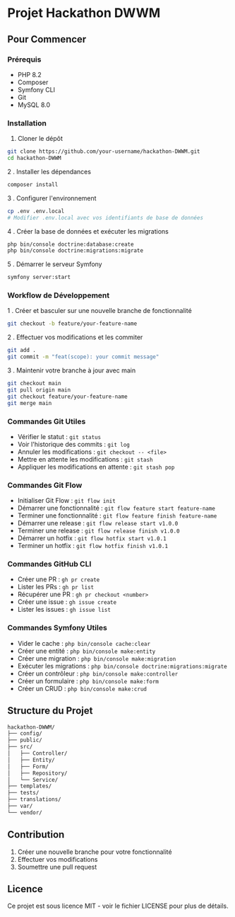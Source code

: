 # Projet Hackathon DWWM

## Pour Commencer

### Prérequis

- PHP 8.2
- Composer
- Symfony CLI
- Git
- MySQL 8.0

### Installation

1. Cloner le dépôt

```bash
git clone https://github.com/your-username/hackathon-DWWM.git
cd hackathon-DWWM
```

2 . Installer les dépendances

```bash
composer install
```

3 . Configurer l'environnement

```bash
cp .env .env.local
# Modifier .env.local avec vos identifiants de base de données
```

4 . Créer la base de données et exécuter les migrations

```bash
php bin/console doctrine:database:create
php bin/console doctrine:migrations:migrate
```

5 . Démarrer le serveur Symfony

```bash
symfony server:start
```

### Workflow de Développement

1 . Créer et basculer sur une nouvelle branche de fonctionnalité

```bash
git checkout -b feature/your-feature-name
```

2 . Effectuer vos modifications et les commiter

```bash
git add .
git commit -m "feat(scope): your commit message"
```

3 . Maintenir votre branche à jour avec main

```bash
git checkout main
git pull origin main
git checkout feature/your-feature-name
git merge main
```

### Commandes Git Utiles

- Vérifier le statut : `git status`
- Voir l'historique des commits : `git log`
- Annuler les modifications : `git checkout -- <file>`
- Mettre en attente les modifications : `git stash`
- Appliquer les modifications en attente : `git stash pop`

### Commandes Git Flow

- Initialiser Git Flow : `git flow init`
- Démarrer une fonctionnalité : `git flow feature start feature-name`
- Terminer une fonctionnalité : `git flow feature finish feature-name`
- Démarrer une release : `git flow release start v1.0.0`
- Terminer une release : `git flow release finish v1.0.0`
- Démarrer un hotfix : `git flow hotfix start v1.0.1`
- Terminer un hotfix : `git flow hotfix finish v1.0.1`

### Commandes GitHub CLI

- Créer une PR : `gh pr create`
- Lister les PRs : `gh pr list`
- Récupérer une PR : `gh pr checkout <number>`
- Créer une issue : `gh issue create`
- Lister les issues : `gh issue list`

### Commandes Symfony Utiles

- Vider le cache : `php bin/console cache:clear`
- Créer une entité : `php bin/console make:entity`
- Créer une migration : `php bin/console make:migration`
- Exécuter les migrations : `php bin/console doctrine:migrations:migrate`
- Créer un contrôleur : `php bin/console make:controller`
- Créer un formulaire : `php bin/console make:form`
- Créer un CRUD : `php bin/console make:crud`

## Structure du Projet

```bash
hackathon-DWWM/
├── config/
├── public/
├── src/
│   ├── Controller/
│   ├── Entity/
│   ├── Form/
│   ├── Repository/
│   └── Service/
├── templates/
├── tests/
├── translations/
├── var/
└── vendor/
```

## Contribution

1. Créer une nouvelle branche pour votre fonctionnalité
2. Effectuer vos modifications
3. Soumettre une pull request

## Licence

Ce projet est sous licence MIT - voir le fichier LICENSE pour plus de détails.
